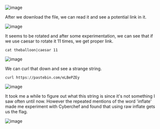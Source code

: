 ![image](https://user-images.githubusercontent.com/80063008/166218504-93323106-89e3-4cf9-b33e-b35eed252209.png)

After we download the file, we can read it and see a potential link in it.

![image](https://user-images.githubusercontent.com/80063008/166218543-ab1fd4b6-d3f0-4ee1-beaa-570e62463799.png)

It seems to be rotated and after some experimentation, we can see that if we use caesar to rotate it 11 times, we get  proper link.

`cat theballoon|caesar 11`

![image](https://user-images.githubusercontent.com/80063008/166218614-57fe8ba7-faba-4105-a573-1f886b1a2d2f.png)

We can curl that down and see a strange string.

`curl https://pastebin.com/eLBePZEy`

![image](https://user-images.githubusercontent.com/80063008/166218694-f19da111-c9d5-4866-aa70-6ff641b68bf1.png)

It took me a while to figure out what this string is since it's not something I saw often until now. However the repeated mentions of the word 'inflate' made me experiment with Cyberchef and found that using raw inflate gets us the flag.

![image](https://user-images.githubusercontent.com/80063008/166218885-54272117-4285-4974-93e2-fad4fd4b2a02.png)
